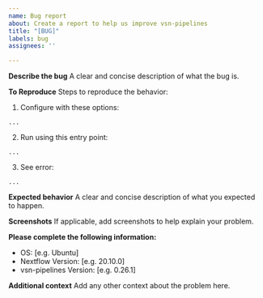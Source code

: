 ```yaml
---
name: Bug report
about: Create a report to help us improve vsn-pipelines
title: "[BUG]"
labels: bug
assignees: ''

---
```


**Describe the bug**
A clear and concise description of what the bug is.

**To Reproduce**
Steps to reproduce the behavior:
1. Configure with these options:
<!-- Please specify the configure command used (if applicable, otherwise delete this block): -->
```
...
```

2. Run using this entry point:
<!-- Please specify the run command used (if applicable, otherwise delete this block): -->
```
...
```

3. See error:
<!-- Please paste the full error output in this code block (if applicable, otherwise delete this block): -->
```
...
```

**Expected behavior**
A clear and concise description of what you expected to happen.

**Screenshots**
If applicable, add screenshots to help explain your problem.

**Please complete the following information:**
 - OS: [e.g. Ubuntu]
 - Nextflow Version: [e.g. 20.10.0]
 - vsn-pipelines Version: [e.g. 0.26.1]

**Additional context**
Add any other context about the problem here.
